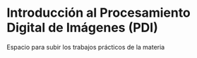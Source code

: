 # Introducción al Procesamiento Digital de Imágenes (PDI)

Espacio para subir los trabajos prácticos de la materia 